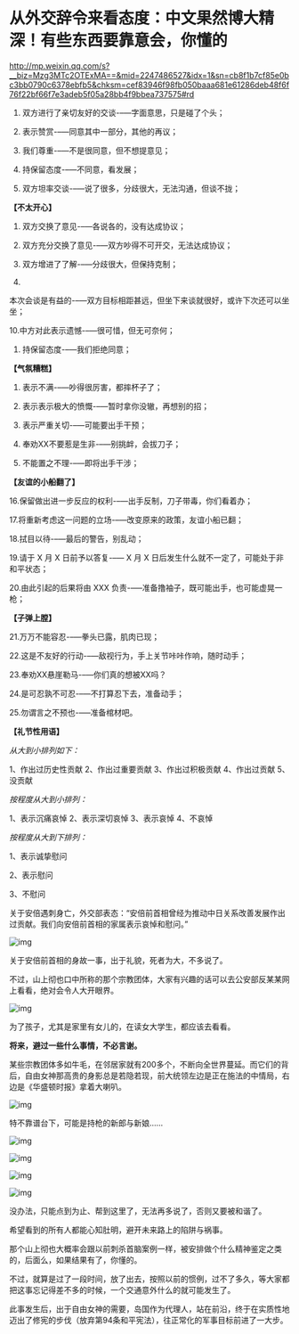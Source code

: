 
# 从外交辞令来看态度：中文果然博大精深！有些东西要靠意会，你懂的

<http://mp.weixin.qq.com/s?__biz=Mzg3MTc2OTExMA==&mid=2247486527&idx=1&sn=cb8f1b7cf85e0bc3bb0790c6378ebfb5&chksm=cef83946f98fb050baaa681e61286deb48f6f76f22bf66f7e3adeb5f05a28bb4f9bbea737575#rd>

1.  双方进行了亲切友好的交谈-&#x2013;&#x2014;字面意思，只是碰了个头；

1.  表示赞赏-&#x2013;&#x2014;同意其中一部分，其他的再议；

1.  我们尊重-&#x2013;&#x2014;不是很同意，但不想提意见；

1.  持保留态度-&#x2013;&#x2014;不同意，看发展；

1.  双方坦率交谈-&#x2013;&#x2014;说了很多，分歧很大，无法沟通，但谈不拢；

**【不太开心】**

1.  双方交换了意见-&#x2013;&#x2014;各说各的，没有达成协议；

2.  双方充分交换了意见-&#x2013;&#x2014;双方吵得不可开交，无法达成协议；

3.  双方增进了了解-&#x2013;&#x2014;分歧很大，但保持克制；

4.  

本次会谈是有益的-&#x2013;&#x2014;双方目标相距甚远，但坐下来谈就很好，或许下次还可以坐坐；

10.中方对此表示遗憾-&#x2013;&#x2014;很可惜，但无可奈何；

1.  持保留态度-&#x2013;&#x2014;我们拒绝同意；

**【气氛糟糕】**

1.  表示不满-&#x2013;&#x2014;吵得很厉害，都摔杯子了；

2.  表示表示极大的愤慨-&#x2013;&#x2014;暂时拿你没辙，再想别的招；

3.  表示严重关切-&#x2013;&#x2014;可能要出手干预；

4.  奉劝XX不要惹是生非-&#x2013;&#x2014;别挑衅，会拔刀子；

5.  不能置之不理-&#x2013;&#x2014;即将出手干涉；

**【友谊的小船翻了】**

16.保留做出进一步反应的权利-&#x2013;&#x2014;出手反制，刀子带毒，你们看着办；

17.将重新考虑这一问题的立场-&#x2013;&#x2014;改变原来的政策，友谊小船已翻；

18.拭目以待-&#x2013;&#x2014;最后的警告，别乱动；

19.请于 X 月 X 日前予以答复-&#x2013;&#x2014; X 月 X
日后发生什么就不一定了，可能处于非和平状态；

20.由此引起的后果将由 XXX
负责-&#x2013;&#x2014;准备撸袖子，既可能出手，也可能虚晃一枪；

**【子弹上膛】**

21.万万不能容忍-&#x2013;&#x2014;拳头已露，肌肉已现；

22.这是不友好的行动-&#x2013;&#x2014;敌视行为，手上关节咔咔作响，随时动手；

23.奉劝XX悬崖勒马-&#x2013;&#x2014;你们真的想被XX吗？

24.是可忍孰不可忍-&#x2013;&#x2014;不打算忍下去，准备动手；

25.勿谓言之不预也-&#x2013;&#x2014;准备棺材吧。

**【礼节性用语】**

*从大到小排列如下：*

1、作出过历史性贡献
2、作出过重要贡献
3、作出过积极贡献
4、作出过贡献
5、没贡献

*按程度从大到小排列：*

1、表示沉痛哀悼
2、表示深切哀悼
3、表示哀悼
4、不哀悼

*按程度从大到下排列：*

1、表示诚挚慰问

2、表示慰问

3、不慰问

关于安倍遇刺身亡，外交部表态：“安倍前首相曾经为推动中日关系改善发展作出过贡献。我们向安倍前首相的家属表示哀悼和慰问。”

![img](./img/45-0.jpeg)

关于安倍前首相的身故一事，出于礼貌，死者为大，不多说了。

不过，山上彻也口中所称的那个宗教团体，大家有兴趣的话可以去公安部反某某网上看看，绝对会令人大开眼界。

![img](./img/45-1.jpeg)

为了孩子，尤其是家里有女儿的，在读女大学生，都应该去看看。

**将来，避过一些什么事情，不必言谢。**

某些宗教团体多如牛毛，在邻居家就有200多个，不断向全世界蔓延。而它们的背后，自由女神那高贵的身影总是若隐若现，前大统领左边是正在施法的中情局，右边是《华盛顿时报》拿着大喇叭。

![img](./img/45-2.jpeg)

特不靠谱台下，可能是持枪的新郎与新娘&#x2026;&#x2026;

![img](./img/45-3.jpeg)

![img](./img/45-4.png)

![img](./img/45-5.jpeg)

![img](./img/45-6.jpeg)

没办法，只能点到为止、帮到这里了，无法再多说了，否则又要被和谐了。

希望看到的所有人都能心知肚明，避开未来路上的陷阱与祸事。

那个山上彻也大概率会跟以前刺杀首脑案例一样，被安排做个什么精神鉴定之类的，后面么，如果结果有了，你懂的。

不过，就算是过了一段时间，放了出去，按照以前的惯例，过不了多久，等大家都把这事忘记得差不多的时候，一个交通意外什么的就可能发生了。

此事发生后，出于自由女神的需要，岛国作为代理人，站在前沿，终于在实质性地迈出了修宪的步伐（放弃第94条和平宪法），往正常化的军事目标前进了一大步。

